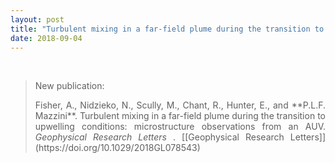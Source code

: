 ```yaml
---
layout: post
title: "Turbulent mixing in a far-field plume during the transition to upwelling conditions: microstructure observations from an AUV (New paper published)"
date: 2018-09-04
---
```


<br>

<div style="text-align:justify" markdown="1">

> <p> New publication: </p>
> <p> Fisher, A., Nidzieko, N., Scully, M., Chant, R., Hunter, E., and **P.L.F. Mazzini**. Turbulent mixing in a far-field plume during the transition to upwelling conditions: microstructure observations from an AUV. <i> Geophysical Research Letters </i>. [[Geophysical Research Letters]](https://doi.org/10.1029/2018GL078543) </p>


</div>

